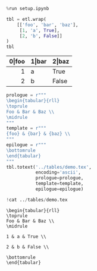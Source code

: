 

```python
%run setup.ipynb
```


<style type="text/css">
.container {
    width: 100%;
}
div#notebook {
    padding-top: 0;
}
#header-container {
    display: none;
}
#header-bar {
    display: none;
}
#maintoolbar {
    display: none;
}
#site {
    height: auto !important;
}
</style>



```python
tbl = etl.wrap(
    [['foo', 'bar', 'baz'],
     [1, 'a', True],
     [2, 'b', False]]
)
tbl
```




<table class='petl'>
<thead>
<tr>
<th>0|foo</th>
<th>1|bar</th>
<th>2|baz</th>
</tr>
</thead>
<tbody>
<tr>
<td style='text-align: right'>1</td>
<td>a</td>
<td>True</td>
</tr>
<tr>
<td style='text-align: right'>2</td>
<td>b</td>
<td>False</td>
</tr>
</tbody>
</table>





```python
prologue = r"""
\begin{tabular}{rll}
\toprule
Foo & Bar & Baz \\
\midrule
"""
template = r"""
{foo} & {bar} & {baz} \\
"""
epilogue = r"""
\bottomrule
\end{tabular}
"""
tbl.totext('../tables/demo.tex', 
           encoding='ascii',
           prologue=prologue, 
           template=template,
           epilogue=epilogue)
```


```python
!cat ../tables/demo.tex
```

    
    \begin{tabular}{rll}
    \toprule
    Foo & Bar & Baz \\
    \midrule
    
    1 & a & True \\
    
    2 & b & False \\
    
    \bottomrule
    \end{tabular}



```python

```
